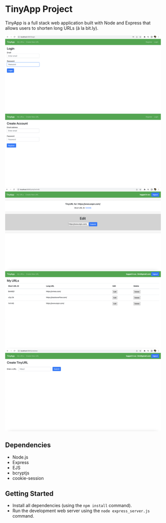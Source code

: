 # TinyApp Project

TinyApp is a full stack web application built with Node and Express that allows users to shorten long URLs (à la bit.ly).


!["Login"](./docs/login.png)
!["Register"](./docs/register.png)
!["Edit URLs"](./docs/editUrl.png)
!["URL List"](./docs/urlList.png)
!["Create URL"](./docs/createUrl.png)

## Dependencies

- Node.js
- Express
- EJS
- bcryptjs
- cookie-session

## Getting Started

- Install all dependencies (using the `npm install` command).
- Run the development web server using the `node express_server.js` command.